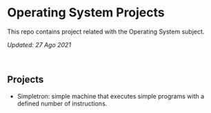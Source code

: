 # **Operating System Projects**

This repo contains project related with the Operating System subject.

*Updated: 27 Ago 2021*

<br/>

## Projects

* Simpletron: simple machine that executes simple programs with a defined number of instructions.
